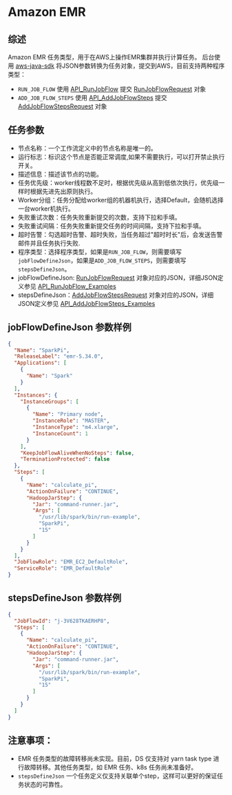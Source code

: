 # Amazon EMR

## 综述

Amazon EMR 任务类型，用于在AWS上操作EMR集群并执行计算任务。 
后台使用 [aws-java-sdk](https://aws.amazon.com/cn/sdk-for-java/) 将JSON参数转换为任务对象，提交到AWS，目前支持两种程序类型：

* `RUN_JOB_FLOW` 使用 [API_RunJobFlow](https://docs.aws.amazon.com/emr/latest/APIReference/API_RunJobFlow.html#API_RunJobFlow_Examples) 提交 [RunJobFlowRequest](https://docs.aws.amazon.com/AWSJavaSDK/latest/javadoc/com/amazonaws/services/elasticmapreduce/model/RunJobFlowRequest.html) 对象
* `ADD_JOB_FLOW_STEPS` 使用 [API_AddJobFlowSteps](https://docs.aws.amazon.com/emr/latest/APIReference/API_AddJobFlowSteps.html#API_AddJobFlowSteps_Examples) 提交 [AddJobFlowStepsRequest](https://docs.aws.amazon.com/AWSJavaSDK/latest/javadoc/com/amazonaws/services/elasticmapreduce/model/AddJobFlowStepsRequest.html) 对象

## 任务参数
- 节点名称：一个工作流定义中的节点名称是唯一的。
- 运行标志：标识这个节点是否能正常调度,如果不需要执行，可以打开禁止执行开关。
- 描述信息：描述该节点的功能。
- 任务优先级：worker线程数不足时，根据优先级从高到低依次执行，优先级一样时根据先进先出原则执行。
- Worker分组：任务分配给worker组的机器机执行，选择Default，会随机选择一台worker机执行。
- 失败重试次数：任务失败重新提交的次数，支持下拉和手填。
- 失败重试间隔：任务失败重新提交任务的时间间隔，支持下拉和手填。
- 超时告警：勾选超时告警、超时失败，当任务超过"超时时长"后，会发送告警邮件并且任务执行失败.
- 程序类型：选择程序类型，如果是`RUN_JOB_FLOW`，则需要填写`jobFlowDefineJson`，如果是`ADD_JOB_FLOW_STEPS`，则需要填写`stepsDefineJson`。
- jobFlowDefineJson: [RunJobFlowRequest](https://docs.aws.amazon.com/AWSJavaSDK/latest/javadoc/com/amazonaws/services/elasticmapreduce/model/RunJobFlowRequest.html) 对象对应的JSON，详细JSON定义参见 [API_RunJobFlow_Examples](https://docs.aws.amazon.com/emr/latest/APIReference/API_RunJobFlow.html#API_RunJobFlow_Examples)
- stepsDefineJson：[AddJobFlowStepsRequest](https://docs.aws.amazon.com/AWSJavaSDK/latest/javadoc/com/amazonaws/services/elasticmapreduce/model/AddJobFlowStepsRequest.html) 对象对应的JSON，详细JSON定义参见 [API_AddJobFlowSteps_Examples](https://docs.aws.amazon.com/emr/latest/APIReference/API_AddJobFlowSteps.html#API_AddJobFlowSteps_Examples)

## jobFlowDefineJson 参数样例
```json
{
  "Name": "SparkPi",
  "ReleaseLabel": "emr-5.34.0",
  "Applications": [
    {
      "Name": "Spark"
    }
  ],
  "Instances": {
    "InstanceGroups": [
      {
        "Name": "Primary node",
        "InstanceRole": "MASTER",
        "InstanceType": "m4.xlarge",
        "InstanceCount": 1
      }
    ],
    "KeepJobFlowAliveWhenNoSteps": false,
    "TerminationProtected": false
  },
  "Steps": [
    {
      "Name": "calculate_pi",
      "ActionOnFailure": "CONTINUE",
      "HadoopJarStep": {
        "Jar": "command-runner.jar",
        "Args": [
          "/usr/lib/spark/bin/run-example",
          "SparkPi",
          "15"
        ]
      }
    }
  ],
  "JobFlowRole": "EMR_EC2_DefaultRole",
  "ServiceRole": "EMR_DefaultRole"
}
```

## stepsDefineJson 参数样例
```json
{
  "JobFlowId": "j-3V628TKAERHP8",
  "Steps": [
    {
      "Name": "calculate_pi",
      "ActionOnFailure": "CONTINUE",
      "HadoopJarStep": {
        "Jar": "command-runner.jar",
        "Args": [
          "/usr/lib/spark/bin/run-example",
          "SparkPi",
          "15"
        ]
      }
    }
  ]
}
```

## 注意事项：

- EMR 任务类型的故障转移尚未实现。目前，DS 仅支持对 yarn task type 进行故障转移。其他任务类型，如 EMR 任务、k8s 任务尚未准备好。 
- `stepsDefineJson` 一个任务定义仅支持关联单个step，这样可以更好的保证任务状态的可靠性。